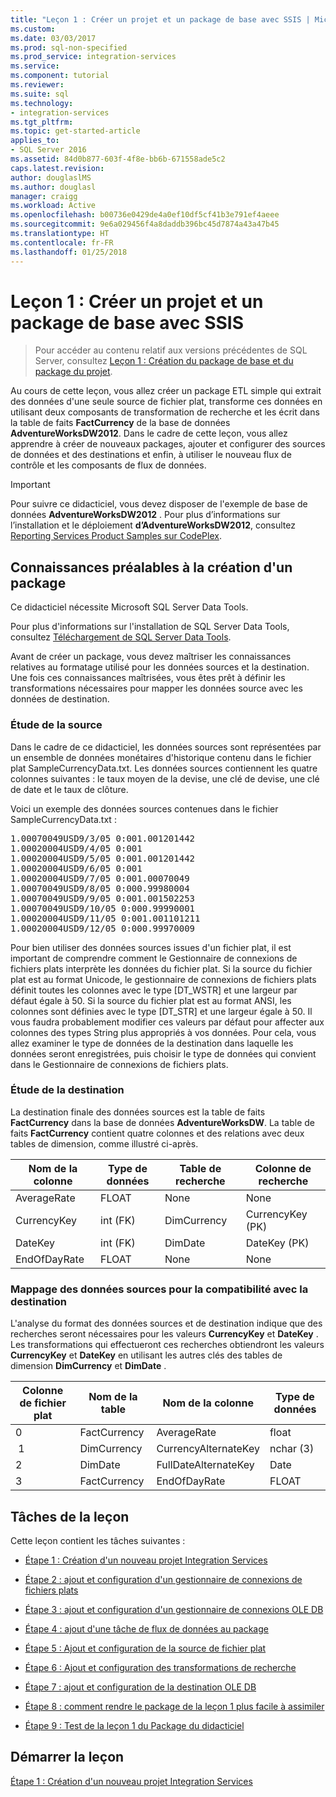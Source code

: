 ```yaml
---
title: "Leçon 1 : Créer un projet et un package de base avec SSIS | Microsoft Docs"
ms.custom: 
ms.date: 03/03/2017
ms.prod: sql-non-specified
ms.prod_service: integration-services
ms.service: 
ms.component: tutorial
ms.reviewer: 
ms.suite: sql
ms.technology:
- integration-services
ms.tgt_pltfrm: 
ms.topic: get-started-article
applies_to:
- SQL Server 2016
ms.assetid: 84d0b877-603f-4f8e-bb6b-671558ade5c2
caps.latest.revision: 
author: douglaslMS
ms.author: douglasl
manager: craigg
ms.workload: Active
ms.openlocfilehash: b00736e0429de4a0ef10df5cf41b3e791ef4aeee
ms.sourcegitcommit: 9e6a029456f4a8daddb396bc45d7874a43a47b45
ms.translationtype: HT
ms.contentlocale: fr-FR
ms.lasthandoff: 01/25/2018
---
```

# <a name="lesson-1-create-a-project-and-basic-package-with-ssis"></a>Leçon 1 : Créer un projet et un package de base avec SSIS

 > Pour accéder au contenu relatif aux versions précédentes de SQL Server, consultez [Leçon 1 : Création du package de base et du package du projet](https://msdn.microsoft.com/library/ms170419(SQL.120).aspx).

Au cours de cette leçon, vous allez créer un package ETL simple qui extrait des données d'une seule source de fichier plat, transforme ces données en utilisant deux composants de transformation de recherche et les écrit dans la table de faits **FactCurrency** de la base de données **AdventureWorksDW2012**. Dans le cadre de cette leçon, vous allez apprendre à créer de nouveaux packages, ajouter et configurer des sources de données et des destinations et enfin, à utiliser le nouveau flux de contrôle et les composants de flux de données.  
  
> [!IMPORTANT]  
> Pour suivre ce didacticiel, vous devez disposer de l'exemple de base de données **AdventureWorksDW2012** . Pour plus d’informations sur l’installation et le déploiement **d’AdventureWorksDW2012**, consultez [Reporting Services Product Samples sur CodePlex](http://go.microsoft.com/fwlink/p/?LinkID=526910).  
  
## <a name="understanding-the-package-requirements"></a>Connaissances préalables à la création d'un package  
Ce didacticiel nécessite Microsoft SQL Server Data Tools.  
  
Pour plus d'informations sur l'installation de SQL Server Data Tools, consultez [Téléchargement de SQL Server Data Tools](http://msdn.microsoft.com/data/hh297027).  
  
Avant de créer un package, vous devez maîtriser les connaissances relatives au formatage utilisé pour les données sources et la destination. Une fois ces connaissances maîtrisées, vous êtes prêt à définir les transformations nécessaires pour mapper les données source avec les données de destination.  
  
### <a name="looking-at-the-source"></a>Étude de la source  
Dans le cadre de ce didacticiel, les données sources sont représentées par un ensemble de données monétaires d'historique contenu dans le fichier plat SampleCurrencyData.txt. Les données sources contiennent les quatre colonnes suivantes : le taux moyen de la devise, une clé de devise, une clé de date et le taux de clôture.  
  
Voici un exemple des données sources contenues dans le fichier SampleCurrencyData.txt :  
  
<pre>1.00070049USD9/3/05 0:001.001201442  
1.00020004USD9/4/05 0:001  
1.00020004USD9/5/05 0:001.001201442  
1.00020004USD9/6/05 0:001  
1.00020004USD9/7/05 0:001.00070049  
1.00070049USD9/8/05 0:000.99980004  
1.00070049USD9/9/05 0:001.001502253  
1.00070049USD9/10/05 0:000.99990001  
1.00020004USD9/11/05 0:001.001101211  
1.00020004USD9/12/05 0:000.99970009</pre>  
  
Pour bien utiliser des données sources issues d'un fichier plat, il est important de comprendre comment le Gestionnaire de connexions de fichiers plats interprète les données du fichier plat. Si la source du fichier plat est au format Unicode, le gestionnaire de connexions de fichiers plats définit toutes les colonnes avec le type [DT_WSTR] et une largeur par défaut égale à 50. Si la source du fichier plat est au format ANSI, les colonnes sont définies avec le type [DT_STR] et une largeur égale à 50. Il vous faudra probablement modifier ces valeurs par défaut pour affecter aux colonnes des types String plus appropriés à vos données. Pour cela, vous allez examiner le type de données de la destination dans laquelle les données seront enregistrées, puis choisir le type de données qui convient dans le Gestionnaire de connexions de fichiers plats.  
  
### <a name="looking-at-the-destination"></a>Étude de la destination  
La destination finale des données sources est la table de faits **FactCurrency** dans la base de données **AdventureWorksDW**. La table de faits **FactCurrency** contient quatre colonnes et des relations avec deux tables de dimension, comme illustré ci-après.  
  
|Nom de la colonne|Type de données|Table de recherche|Colonne de recherche|  
|---------------|-------------|----------------|-----------------|  
|AverageRate|FLOAT|None|None|  
|CurrencyKey|int (FK)|DimCurrency|CurrencyKey (PK)|  
|DateKey|int (FK)|DimDate|DateKey (PK)|  
|EndOfDayRate|FLOAT|None|None|  
  
### <a name="mapping-source-data-to-be-compatible-with-the-destination"></a>Mappage des données sources pour la compatibilité avec la destination  
L'analyse du format des données sources et de destination indique que des recherches seront nécessaires pour les valeurs **CurrencyKey** et **DateKey** . Les transformations qui effectueront ces recherches obtiendront les valeurs **CurrencyKey** et **DateKey** en utilisant les autres clés des tables de dimension **DimCurrency** et **DimDate** .  
  
|Colonne de fichier plat|Nom de la table|Nom de la colonne|Type de données|  
|--------------------|--------------|---------------|-------------|  
|0|FactCurrency|AverageRate|float|  
| 1|DimCurrency|CurrencyAlternateKey|nchar (3)|  
|2|DimDate|FullDateAlternateKey|Date|  
|3|FactCurrency|EndOfDayRate|FLOAT|  
  
## <a name="lesson-tasks"></a>Tâches de la leçon  
Cette leçon contient les tâches suivantes :  
  
-   [Étape 1 : Création d'un nouveau projet Integration Services](../integration-services/lesson-1-1-creating-a-new-integration-services-project.md)  
  
-   [Étape 2 : ajout et configuration d'un gestionnaire de connexions de fichiers plats](../integration-services/lesson-1-2-adding-and-configuring-a-flat-file-connection-manager.md)  
  
-   [Étape 3 : ajout et configuration d'un gestionnaire de connexions OLE DB](../integration-services/lesson-1-3-adding-and-configuring-an-ole-db-connection-manager.md)  
  
-   [Étape 4 : ajout d'une tâche de flux de données au package](../integration-services/lesson-1-4-adding-a-data-flow-task-to-the-package.md)  
  
-   [Étape 5 : Ajout et configuration de la source de fichier plat](../integration-services/lesson-1-5-adding-and-configuring-the-flat-file-source.md)  
  
-   [Étape 6 : Ajout et configuration des transformations de recherche](../integration-services/lesson-1-6-adding-and-configuring-the-lookup-transformations.md)  
  
-   [Étape 7 : ajout et configuration de la destination OLE DB](../integration-services/lesson-1-7-adding-and-configuring-the-ole-db-destination.md)  
  
-   [Étape 8 : comment rendre le package de la leçon 1 plus facile à assimiler](../integration-services/lesson-1-8-making-the-lesson-1-package-easier-to-understand.md)  
  
-   [Étape 9 : Test de la leçon 1 du Package du didacticiel](../integration-services/lesson-1-9-testing-the-lesson-1-tutorial-package.md)  
  
## <a name="start-the-lesson"></a>Démarrer la leçon  
[Étape 1 : Création d'un nouveau projet Integration Services](../integration-services/lesson-1-1-creating-a-new-integration-services-project.md)  
  
